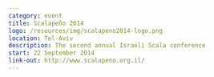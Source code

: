 ```yaml
---
category: event
title: Scalapeño 2014
logo: /resources/img/scalapeno2014-logo.png
location: Tel-Aviv
description: The second annual Israeli Scala conference
start: 22 September 2014
link-out: http://www.scalapeno.org.il/
---
```

